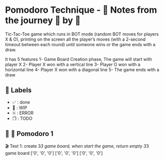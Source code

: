 # Pomodoro Technique - :notebook: Notes from the journey :tomato: by :tomato:
 Tic-Tac-Toe game which runs in BOT mode (random BOT moves for players X & O), printing on the screen all the player’s moves (with a 2-second timeout between each round) until someone wins or the game ends with a draw. 

 It has 5 features 
 1- Game Board Creation phase, The game will start with player X
 2- Player X won with a vertical line
 3- Player O won with a horizontal line
 4- Player X won with a diagonal line 
 5- The game ends with a draw
## :bookmark: Labels

- ✅ : done
- 🚧 : WIP
- ⛌ : ERROR
- ❒ : TODO

## :tomato: 🍎 Pomodoro 1

🎬 Test 1: create 3*3 game board, when start the game, return empty 3*3 game board
['0', '0', '0']
['0', '0', '0']
['0', '0', '0']